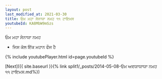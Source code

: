 ```yaml
---
layout: post
last_modified_at: 2021-03-30
title: ਓਮ ਮਹਾ ਸੇਨਾਯਾ ਨਮਹ ੧੧ ਟਾਇਮਸ
youtubeId: KA8MbW9mSzs
---
```

 
 
 ਓਮ ਮਹਾ ਸੇਨਾਯਾ ਨਮਹ  
 
 -  ਜਿਸ ਕੋਲ ਇੱਕ ਮਹਾਨ ਫੌਜ ਹੈ 
 
  
 
  
 
 
 
 
 
 


{% include youtubePlayer.html id=page.youtubeId %}
 
[Next]({{ site.baseurl }}{% link  split1/_posts/2014-05-08-ਓਮ ਅਵਯਾਯਾਯਾ ਨਮਹ ੧੧ ਟਾਇਮਸ.md%})
 
